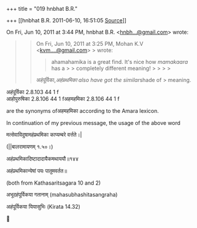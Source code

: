 +++
title = "019 hnbhat B.R."

+++
[[hnbhat B.R.	2011-06-10, 16:51:05 [Source](https://groups.google.com/g/samskrita/c/TWj9TxRjy_Y)]]



On Fri, Jun 10, 2011 at 3:44 PM, hnbhat B.R. \<[hnbh...@gmail.com]()\> wrote:  

>   
>   
> > 
> > 
> > On Fri, Jun 10, 2011 at 3:25 PM, Mohan K.V \<[kvm....@gmail.com]()\> > wrote:  
> > > ahamahamika is a great find. It's nice how *mamakaara* has a > > completely different meaning! > > > > 
> > > >   
> > > > 
> > 
> >   
> > 
> > 
> >   
> > 
> > 
> > 
> > अहंपूर्विका,*अहंप्रथमिका also have got the similar*shade of > meaning.
> > 
> > 
> >   
> > 
> > 

  

अहंपूर्विका 2.8.103 44 1 f  
आहोपुरुषिका 2.8.106 44 1 fअहमहमिका 2.8.106 44 1 f

  

are the synonyms ofअहमहमिका according to the Amara lexicon.

  

  

In continuation of my previous message, the usage of the above word

  

मत्सेवाविदुषामहंप्रथमिका काप्यम्बरे वर्त्तते।\|

(\|\|बालरामायणम् १.५०।)

  



अहंप्रथमिकादिष्टादादायैकमथाययौ॥१४४  
  
अहंप्रथमिकान्येषां पयः पातुमवर्तत॥

(both from Kathasaritsagara 10 and 2)  
  

अभूदहंपूर्विकया गतानाम् (mahasubhashitasangraha)  

  

अहंपूर्विकया यियासुभिः (Kirata 14.32)



